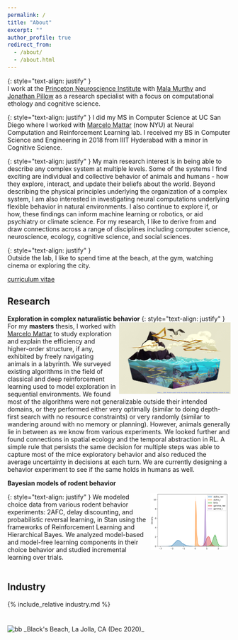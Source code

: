 ```yaml
---
permalink: /
title: "About"
excerpt: ""
author_profile: true
redirect_from: 
  - /about/
  - /about.html
---
```


{: style="text-align: justify" }  
I work at the [Princeton Neuroscience Institute](https://pni.princeton.edu/) with [Mala Murthy](https://murthylab.princeton.edu/) and [Jonathan Pillow](https://pillowlab.princeton.edu/) as a research specialist with a focus on computational ethology and cognitive science.

{: style="text-align: justify" } 
I did my MS in Computer Science at UC San Diego where I worked with [Marcelo Mattar](https://mattarlab.ucsd.edu) (now NYU) at Neural Computation and Reinforcement Learning lab. I received my BS in Computer Science and Engineering in 2018 from IIIT Hyderabad with a minor in Cognitive Science. 

{: style="text-align: justify" }
My main research interest is in being able to describe any complex system at multiple levels. Some of the systems I find exciting are individual and collective behavior of animals and humans - how they explore, interact, and update their beliefs about the world. Beyond describing the physical principles underlying the organization of a complex system, I am also interested in investigating neural computations underlying flexible behavior in natural environments. I also continue to explore if, or how, these findings can inform machine learning or robotics, or aid psychiatry or climate science. For my research, I like to derive from and draw connections across a range of disciplines including computer science, neuroscience, ecology, cognitive science, and social sciences.

{: style="text-align: justify" }  
Outside the lab, I like to spend time at the beach, at the gym, watching cinema or exploring the city.

[//]: # (Check out my [Bookshelf]&#40;bookshelf.md&#41; to know more.)

[curriculum vitae](/files/UmeshSinglaCV.pdf)

[//]: # (INTERESTS:)

[//]: # (**<u>Computational Ethology</u>** **<u>Ecology</u>** **<u>Machine Learning/RL</u>** **<u>Neuroscience</u>** **<u>Naturalistic Behavior</u>** **<u>Cognitive Science</u>**)

[//]: # (Research)
[//]: # (I am interested in interdisciplinary research problems spanning computer science and naturalistic world &#40;particularly ecology, ethology, and earth sciences&#41;. I like to use a combination of experimental, observational and computational approaches to understand and decipher hidden structure in the natural world.)

Research
--------

**Exploration in complex naturalistic behavior** 
{: style="text-align: justify" }
<img src="/images/woot.jpeg" alt="pretty picture" width="50%" style="padding-left: 1%; float: right;">
For my **masters** thesis, I worked with [Marcelo Mattar](https://www.mattarlab.com) to study exploration and explain the efficiency and higher-order structure, if any, exhibited by freely navigating animals in a labyrinth. We surveyed existing algorithms in the field of classical and deep reinforcement learning used to model exploration in sequential environments. We found most of the algorithms were not generalizable outside their intended domains, or they performed either very optimally (similar to doing depth-first search with no resource constraints) or very randomly (similar to wandering around with no memory or planning). However, animals generally lie in between as we know from various experiments. We looked further and found connections in spatial ecology and the temporal abstraction in RL. A simple rule that persists the same decision for multiple steps was able to capture most of the mice exploratory behavior and also reduced the average uncertainty in decisions at each turn. We are currently designing a behavior experiment to see if the same holds in humans as well.

**Bayesian models of rodent behavior**

{: style="text-align: justify" }
<img src="/images/rldiscountdf_plot_params.png" alt="pretty picture" width="35%" style="padding-right: 1%; float: right;">
We modeled choice data from various rodent behavior experiments: 2AFC, delay discounting, and probabilistic reversal learning, in Stan using the frameworks of Reinforcement Learning and Hierarchical Bayes. We analyzed model-based and model-free learning components in their choice behavior and studied incremental learning over trials.
<br/>
<br/>

[//]: # (<div style="margin-top: 2%"></div>)

[//]: # (<div><hr style="width:20%; margin: auto"></div>)

[//]: # (<br/>)

<!-- Visit [Projects](projects) for academic coursework. -->

Industry
--------
{% include_relative industry.md %}

<img src="/images/IMG_20201228_125037.jpg" alt="bb" style="padding-top: 5%;">
_Black's Beach, La Jolla, CA (Dec 2020)_
